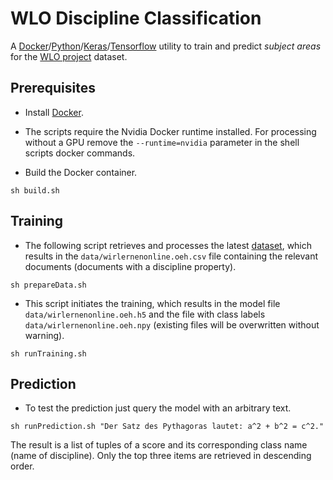 # WLO Discipline Classification

A [Docker](https://docker.com/)/[Python](https://www.python.org/)/[Keras](https://keras.io/)/[Tensorflow](https://www.tensorflow.org/) utility to train and predict *subject areas* for the [WLO project](https://github.com/openeduhub/) dataset.

 
## Prerequisites

- Install [Docker](https://docker.com/).
- The scripts require the Nvidia Docker runtime installed. For processing without a GPU remove the `--runtime=nvidia` parameter in the shell scripts docker commands.


- Build the Docker container.

```
sh build.sh
```

## Training

- The following script retrieves and processes the latest [dataset](https://github.com/openeduhub/oeh-wlo-data-dump), which results in the `data/wirlernenonline.oeh.csv` file containing the relevant documents (documents with a discipline property).

```
sh prepareData.sh
```

- This script initiates the training, which results in the model file `data/wirlernenonline.oeh.h5` and the file with class labels `data/wirlernenonline.oeh.npy` (existing files will be overwritten without warning).

```
sh runTraining.sh
```

## Prediction

- To test the prediction just query the model with an arbitrary text.

```
sh runPrediction.sh "Der Satz des Pythagoras lautet: a^2 + b^2 = c^2."
```

The result is a list of tuples of a score and its corresponding class name (name of discipline). Only the top three items are retrieved in descending order.


